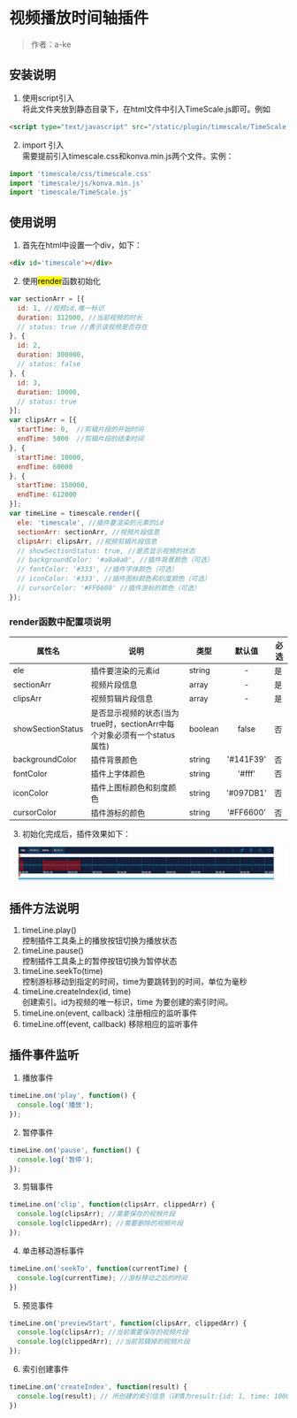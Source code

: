 # 视频播放时间轴插件

>作者：a-ke

## 安装说明
1. 使用script引入   
将此文件夹放到静态目录下，在html文件中引入TimeScale.js即可。例如
```html
<script type="text/javascript" src="/static/plugin/timescale/TimeScale.js"></script>
```
2. import 引入   
需要提前引入timescale.css和konva.min.js两个文件。实例：
```javascript
import 'timescale/css/timescale.css'
import 'timescale/js/konva.min.js'
import 'timescale/TimeScale.js'
```

## 使用说明
1. 首先在html中设置一个div，如下：
```html
<div id='timescale'></div>
```
2. 使用<mark>render</mark>函数初始化
```javascript
var sectionArr = [{
  id: 1, //视频id,唯一标识
  duration: 312000, //当前视频的时长
  // status: true //表示该视频是否存在
}, {
  id: 2,
  duration: 300000,
  // status: false
}, {
  id: 3,
  duration: 10000,
  // status: true
}];
var clipsArr = [{
  startTime: 0,  //剪辑片段的开始时间
  endTime: 5000  //剪辑片段的结束时间
}, {
  startTime: 10000, 
  endTime: 60000
}, {
  startTime: 150000, 
  endTime: 612000
}];
var timeLine = timescale.render({
  ele: 'timescale', //插件要渲染的元素的id
  sectionArr: sectionArr, //视频片段信息
  clipsArr: clipsArr, //视频剪辑片段信息
  // showSectionStatus: true, //是否显示视频的状态
  // backgroundColor: '#a0a0a0', //插件背景颜色（可选）
  // fontColor: '#333', //插件字体颜色（可选）
  // iconColor: '#333', //插件图标颜色和刻度颜色（可选）
  // cursorColor: '#FF6600' //插件游标的颜色（可选）
});
```
### render函数中配置项说明
属性名 | 说明 | 类型 | 默认值 | 必选
--- | --- | --- | :-: | --- |
ele | 插件要渲染的元素id | string | - | 是
sectionArr | 视频片段信息 | array | - | 是
clipsArr | 视频剪辑片段信息 | array | - | 是
showSectionStatus | 是否显示视频的状态(当为true时，sectionArr中每个对象必须有一个status属性) | boolean | false | 否
backgroundColor | 插件背景颜色 | string | '#141F39' | 否
fontColor | 插件上字体颜色 | string | '#fff' | 否
iconColor | 插件上图标颜色和刻度颜色 | string | '#097DB1' | 否
cursorColor | 插件游标的颜色 | string | '#FF6600' | 否


3. 初始化完成后，插件效果如下：   

![示例图片](./image/demo.png)

## 插件方法说明
1. timeLine.play()   
控制插件工具条上的播放按钮切换为播放状态
2. timeLine.pause()   
控制插件工具条上的暂停按钮切换为暂停状态
3. timeLine.seekTo(time)   
控制游标移动到指定的时间，time为要跳转到的时间，单位为毫秒
4. timeLine.createIndex(id, time)   
创建索引。id为视频的唯一标识，time 为要创建的索引时间。
5. timeLine.on(event, callback)
注册相应的监听事件
6. timeLine.off(event, callback)
移除相应的监听事件

## 插件事件监听
1. 播放事件
```js
timeLine.on('play', function() {
  console.log('播放');
});
```
2. 暂停事件
```js
timeLine.on('pause', function() {
  console.log('暂停');
});
```
3. 剪辑事件
```js
timeLine.on('clip', function(clipsArr, clippedArr) {
  console.log(clipsArr); //需要保存的视频片段
  console.log(clippedArr); //需要删除的视频片段
});
```
4. 单击移动游标事件
```js
timeLine.on('seekTo', function(currentTime) {
  console.log(currentTime); //游标移动之后的时间
})
```
5. 预览事件
```js
timeLine.on('previewStart', function(clipsArr, clippedArr) {
  console.log(clipsArr); //当前需要保存的视频片段
  console.log(clippedArr); //当前剪辑掉的视频片段
});
```
6. 索引创建事件
```js
timeLine.on('createIndex', function(result) {
  console.log(result); // 所创建的索引信息（详情为result:{id: 1, time: 1000, absTime: 2000}）id为视频的唯一标志，time为相对于当前视频的时间点，absTime为相对于所有视频的时间点
})
```
